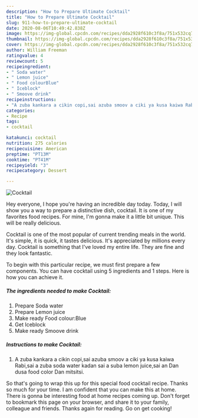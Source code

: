 ```yaml
---
description: "How to Prepare Ultimate Cocktail"
title: "How to Prepare Ultimate Cocktail"
slug: 911-how-to-prepare-ultimate-cocktail
date: 2020-08-06T10:49:42.838Z
image: https://img-global.cpcdn.com/recipes/dda2928f610c3f8a/751x532cq70/cocktail-recipe-main-photo.jpg
thumbnail: https://img-global.cpcdn.com/recipes/dda2928f610c3f8a/751x532cq70/cocktail-recipe-main-photo.jpg
cover: https://img-global.cpcdn.com/recipes/dda2928f610c3f8a/751x532cq70/cocktail-recipe-main-photo.jpg
author: William Freeman
ratingvalue: 4
reviewcount: 5
recipeingredient:
- " Soda water"
- " Lemon juice"
- " Food colourBlue"
- " Iceblock"
- " Smoove drink"
recipeinstructions:
- "A zuba kankara a cikin copi,sai azuba smoov a ciki ya kusa kaiwa Rabi,sai a zuba soda water kadan sai a suba lemon juice,sai an Dan dusa food color Dan mitsitsi."
categories:
- Recipe
tags:
- cocktail

katakunci: cocktail 
nutrition: 275 calories
recipecuisine: American
preptime: "PT13M"
cooktime: "PT41M"
recipeyield: "3"
recipecategory: Dessert

---
```



![Cocktail](https://img-global.cpcdn.com/recipes/dda2928f610c3f8a/751x532cq70/cocktail-recipe-main-photo.jpg)

Hey everyone, I hope you're having an incredible day today. Today, I will show you a way to prepare a distinctive dish, cocktail. It is one of my favorites food recipes. For mine, I'm gonna make it a little bit unique. This will be really delicious.



Cocktail is one of the most popular of current trending meals in the world. It's simple, it is quick, it tastes delicious. It's appreciated by millions every day. Cocktail is something that I've loved my entire life. They are fine and they look fantastic.


To begin with this particular recipe, we must first prepare a few components. You can have cocktail using 5 ingredients and 1 steps. Here is how you can achieve it.

<!--inarticleads1-->

##### The ingredients needed to make Cocktail:

1. Prepare  Soda water
1. Prepare  Lemon juice
1. Make ready  Food colour:Blue
1. Get  Iceblock
1. Make ready  Smoove drink




<!--inarticleads2-->

##### Instructions to make Cocktail:

1. A zuba kankara a cikin copi,sai azuba smoov a ciki ya kusa kaiwa Rabi,sai a zuba soda water kadan sai a suba lemon juice,sai an Dan dusa food color Dan mitsitsi.




So that's going to wrap this up for this special food cocktail recipe. Thanks so much for your time. I am confident that you can make this at home. There is gonna be interesting food at home recipes coming up. Don't forget to bookmark this page on your browser, and share it to your family, colleague and friends. Thanks again for reading. Go on get cooking!
